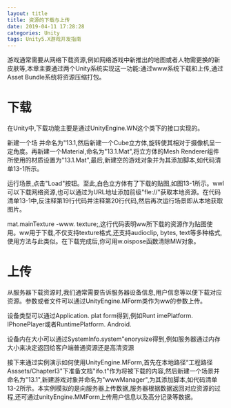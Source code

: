 ```yaml
---
layout: title
title: 资源的下载与上传
date: 2019-04-11 17:28:28
categories: Unity
tags: Unity5.X游戏开发指南
---
```

游戏通常需要从网络下载资源,例如网络游戏中新推出的地图或者人物需更换的新皮肤等,本章主要通过两个Unity系统实现这一功能:通过www系统下载和上传,通过Asset Bundle系统将资源压缩打包。

<!--more-->

# 下载

在Unity中,下载功能主要是通过UnityEngine.WN这个类下的接口实现的。

新建一个场 并命名为"13.1,然后新建一个Cube立方体,旋转使其相对于摄像机呈一定角度。再新建一个Material,命名为"13.1.Mat",将立方体的Mesh Renderer组件所使用的材质设置为"13.1.Mat",最后,新建空的游戏对象并为其添加脚本,如代码清单13-1所示。

运行场景,点击"Load"按钮。至此,白色立方体有了下载的贴图,如图13-1所示。wwl可以下载网络资源,也可以通过为URL地址添加前级"fle://"获取本地资源。在代码清单13-1中,反注释第19行代码并注释第20行代码,然后再次运行场景即从本地获取图片。

mat.mainTexture -www. texture;,这行代码表明ww所下载的资源作为贴图使用。ww用于下载,不仅支持texture格式,还支持audioclip, bytes, text等多种格式,使用方法与此类似。在下载完成后,你可用w.oispose函数清除MW对象。

# 上传

从服务器下载资源时,我们通常需要告诉服务器设备信息,用户信息等以便下载对应资源。参数或者文件可以通过UnityEngine.MForm类作为ww的参数上传。

设备类型可以通过Application. plat form得到,例如Runt imePlatform. IPhonePlayer或者RuntimePlatform. Android.

设备内在大小可以通过Systemlnfo.system"enorysize得到,例如服务器通过内存大小来决定返回给客户端普通资源还是高清资源

接下来通过实例演示如何使用UnityEngine.MForm,首先在本地路径“工程路径Asssets/Chapterl3"下准备文档"ifo.t"作为将被下载的内容,然后新建一个场景并命名为"13.1",新建游戏对象并命名为"wwwManager",为其添加脚本,如代码清单13-2所示。本实例模拟的是向服务器上传数据,服务器根据数据返回对应资源的过程,还可通过unityEngine.MMForm上传用户信息以及高分记录等数据。
